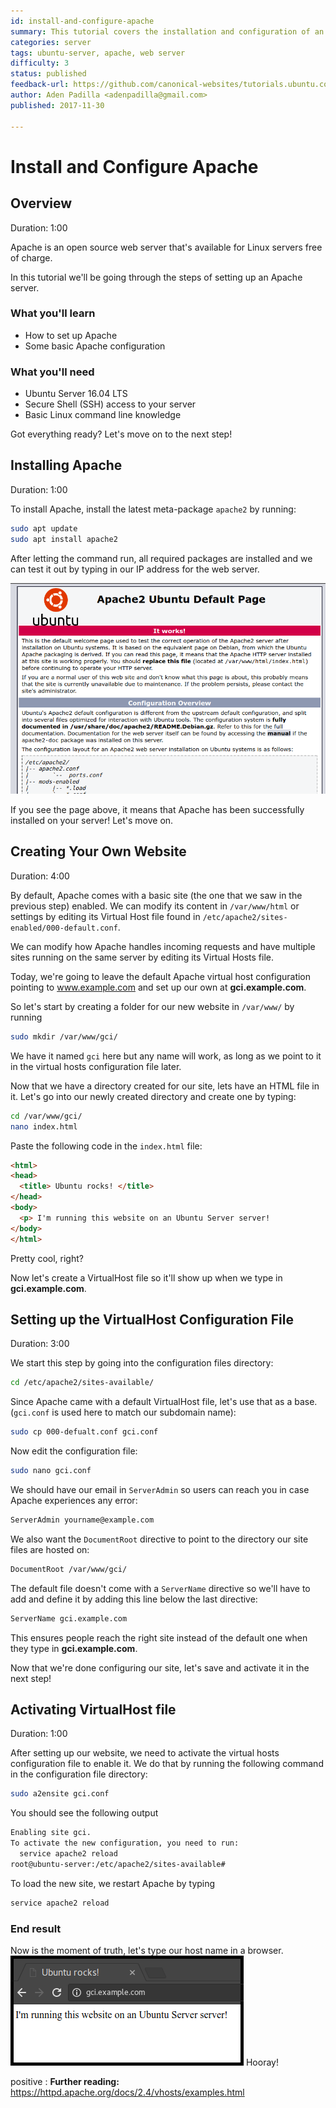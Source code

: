```yaml
---
id: install-and-configure-apache
summary: This tutorial covers the installation and configuration of an Apache web server
categories: server
tags: ubuntu-server, apache, web server
difficulty: 3
status: published
feedback-url: https://github.com/canonical-websites/tutorials.ubuntu.com/issues
author: Aden Padilla <adenpadilla@gmail.com>
published: 2017-11-30

---
```


# Install and Configure Apache

## Overview
Duration: 1:00

Apache is an open source web server that's available for Linux servers free of charge.

In this tutorial we'll be going through the steps of setting up an Apache server.

### What you'll learn
- How to set up Apache
- Some basic Apache configuration

### What you'll need
- Ubuntu Server 16.04 LTS
- Secure Shell (SSH) access to your server
- Basic Linux command line knowledge

Got everything ready? Let's move on to the next step!

## Installing Apache
Duration: 1:00

To install Apache, install the latest meta-package `apache2` by running:

```bash
sudo apt update
sudo apt install apache2
```

After letting the command run, all required packages are installed and we can test it out by typing in our IP address for the web server.


![Apache-Installed](images/install-success.png)

If you see the page above, it means that Apache has been successfully installed on your server! Let's move on.

## Creating Your Own Website
Duration: 4:00

By default, Apache comes with a basic site (the one that we saw in the previous step) enabled. We can modify its content in `/var/www/html` or settings by editing its Virtual Host file found in `/etc/apache2/sites-enabled/000-default.conf`.

We can modify how Apache handles incoming requests and have multiple sites running on the same server by editing its Virtual Hosts file.

Today, we're going to leave the default Apache virtual host configuration pointing to www.example.com and set up our own at **gci.example.com**.

So let's start by creating a folder for our new website in `/var/www/` by running
```bash
sudo mkdir /var/www/gci/
```
We have it named `gci` here but any name will work, as long as we point to it in the virtual hosts configuration file later.

Now that we have a directory created for our site, lets have an HTML file in it. Let's go into our newly created directory and create one by typing:
```bash
cd /var/www/gci/
nano index.html
```
Paste the following code in the  `index.html` file:
```HTML
<html>
<head>
  <title> Ubuntu rocks! </title>
</head>
<body>
  <p> I'm running this website on an Ubuntu Server server!
</body>
</html>
```
Pretty cool, right?

Now let's create a VirtualHost file so it'll show up when we type in **gci.example.com**.

## Setting up the VirtualHost Configuration File
Duration: 3:00

We start this step by going into the configuration files directory:
```bash
cd /etc/apache2/sites-available/
```
Since Apache came with a default VirtualHost file, let's use that as a base. (`gci.conf` is used here to match our subdomain name):
```bash
sudo cp 000-defualt.conf gci.conf
```
Now edit the configuration file:
```bash
sudo nano gci.conf
```
We should have our email in `ServerAdmin` so users can reach you in case Apache experiences any error:
```bash
ServerAdmin yourname@example.com
```
We also want the `DocumentRoot` directive to point to the directory our site files are hosted on:
```bash
DocumentRoot /var/www/gci/
```
The default file doesn't come with a `ServerName` directive so we'll have to add and define it by adding this line below the last directive:
```bash
ServerName gci.example.com
```
This ensures people reach the right site instead of the default one when they type in **gci.example.com**.

Now that we're done configuring our site, let's save and activate it in the next step!

## Activating VirtualHost file
Duration: 1:00

After setting up our website, we need to activate the virtual hosts configuration file to enable it.
We do that by running the following command in the configuration file directory:
```bash
sudo a2ensite gci.conf
```

You should see the following output
```bash
Enabling site gci.
To activate the new configuration, you need to run:
  service apache2 reload
root@ubuntu-server:/etc/apache2/sites-available#

```
To load the new site, we restart Apache by typing
```bash
service apache2 reload
```

### End result


Now is the moment of truth, let's type our host name in a browser.
![Final](images/final.png)
Hooray!


positive
: **Further reading:**
https://httpd.apache.org/docs/2.4/vhosts/examples.html
